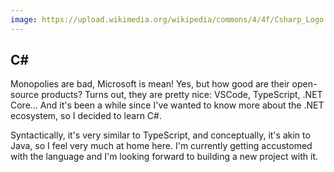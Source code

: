 ```yaml
---
image: https://upload.wikimedia.org/wikipedia/commons/4/4f/Csharp_Logo.png
---
```


## C#

Monopolies are bad, Microsoft is mean! Yes, but how good are their open-source products? Turns out, they are pretty nice: VSCode, TypeScript, .NET Core... And it's been a while since I've wanted to know more about the .NET ecosystem, so I decided to learn C#.

Syntactically, it's very similar to TypeScript, and conceptually, it's akin to Java, so I feel very much at home here. I'm currently getting accustomed with the language and I'm looking forward to building a new project with it.